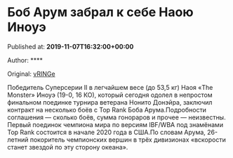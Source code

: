
# Боб Арум забрал к себе Наою Иноуэ

Published at: **2019-11-07T16:32:00+00:00**

Author: ****

Original: [vRINGe](https://vringe.com/news/129305-bob-arum-zabral-k-sebe-naoyu-inoue.htm)

Победитель Суперсерии II в легчайшем весе (до 53,5 кг) Наоя «The Monster» Иноуэ (19-0, 16 КО), который сегодня одолел в непростом финальном поединке турнира ветерана Нонито Донэйра, заключил контракт на несколько боёв с Top Rank Боба Арума.Подробности соглашения — сколько боёв, сумма гонораров и прочее — неизвестны. Первый поединок чемпиона мира по версиям IBF/WBA под знамёнами Top Rank состоится в начале 2020 года в США.По словам Арума, 26-летний покоритель чемпионских вершин в трёх дивизионах «вскорости станет звездой по эту сторону океана».
